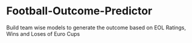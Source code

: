 # Football-Outcome-Predictor
Build team wise models to generate the outcome based on EOL Ratings, Wins and Loses of Euro Cups 
